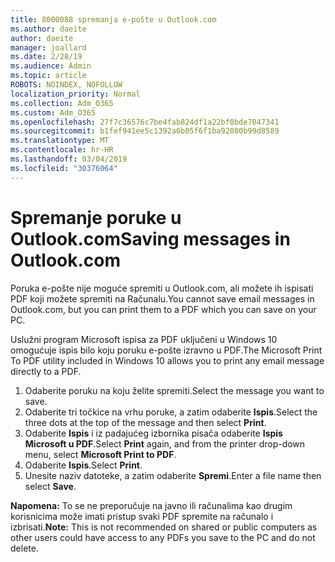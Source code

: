 ```yaml
---
title: 8000088 spremanja e-pošte u Outlook.com
ms.author: daeite
author: daeite
manager: joallard
ms.date: 2/28/19
ms.audience: Admin
ms.topic: article
ROBOTS: NOINDEX, NOFOLLOW
localization_priority: Normal
ms.collection: Adm_O365
ms.custom: Adm_O365
ms.openlocfilehash: 27f7c36576c7be4fab824df1a22bf0bde7047341
ms.sourcegitcommit: b1fef941ee5c1392a6b05f6f1ba92080b99d8589
ms.translationtype: MT
ms.contentlocale: hr-HR
ms.lasthandoff: 03/04/2019
ms.locfileid: "30376064"
---
```

# <a name="saving-messages-in-outlookcom"></a><span data-ttu-id="71bd8-102">Spremanje poruke u Outlook.com</span><span class="sxs-lookup"><span data-stu-id="71bd8-102">Saving messages in Outlook.com</span></span>

<span data-ttu-id="71bd8-103">Poruka e-pošte nije moguće spremiti u Outlook.com, ali možete ih ispisati PDF koji možete spremiti na Računalu.</span><span class="sxs-lookup"><span data-stu-id="71bd8-103">You cannot save email messages in Outlook.com, but you can print them to a PDF which you can save on your PC.</span></span>

<span data-ttu-id="71bd8-104">Uslužni program Microsoft ispisa za PDF uključeni u Windows 10 omogućuje ispis bilo koju poruku e-pošte izravno u PDF.</span><span class="sxs-lookup"><span data-stu-id="71bd8-104">The Microsoft Print To PDF utility included in Windows 10 allows you to print any email message directly to a PDF.</span></span>

1. <span data-ttu-id="71bd8-105">Odaberite poruku na koju želite spremiti.</span><span class="sxs-lookup"><span data-stu-id="71bd8-105">Select the message you want to save.</span></span>
2. <span data-ttu-id="71bd8-106">Odaberite tri točkice na vrhu poruke, a zatim odaberite **Ispis**.</span><span class="sxs-lookup"><span data-stu-id="71bd8-106">Select the three dots at the top of the message and then select **Print**.</span></span>
3. <span data-ttu-id="71bd8-107">Odaberite **Ispis** i iz padajućeg izbornika pisača odaberite **Ispis Microsoft u PDF**.</span><span class="sxs-lookup"><span data-stu-id="71bd8-107">Select **Print** again, and from the printer drop-down menu, select **Microsoft Print to PDF**.</span></span>
4. <span data-ttu-id="71bd8-108">Odaberite **Ispis**.</span><span class="sxs-lookup"><span data-stu-id="71bd8-108">Select **Print**.</span></span>
5. <span data-ttu-id="71bd8-109">Unesite naziv datoteke, a zatim odaberite **Spremi**.</span><span class="sxs-lookup"><span data-stu-id="71bd8-109">Enter a file name then select **Save**.</span></span>

<span data-ttu-id="71bd8-110">**Napomena:** To se ne preporučuje na javno ili računalima kao drugim korisnicima može imati pristup svaki PDF spremite na računalo i izbrisati.</span><span class="sxs-lookup"><span data-stu-id="71bd8-110">**Note:** This is not recommended on shared or public computers as other users could have access to any PDFs you save to the PC and do not delete.</span></span>